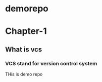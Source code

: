 # demorepo

<!-- this is first heading -->
# Chapter-1
## What is vcs
### VCS stand for version control system

THis is demo repo
